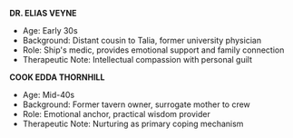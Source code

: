 **DR. ELIAS VEYNE**
- Age: Early 30s
- Background: Distant cousin to Talia, former university physician
- Role: Ship's medic, provides emotional support and family connection
- Therapeutic Note: Intellectual compassion with personal guilt

**COOK EDDA THORNHILL**
- Age: Mid-40s
- Background: Former tavern owner, surrogate mother to crew  
- Role: Emotional anchor, practical wisdom provider
- Therapeutic Note: Nurturing as primary coping mechanism